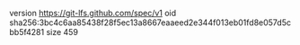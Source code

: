 version https://git-lfs.github.com/spec/v1
oid sha256:3bc4c6aa85438f28f5ec13a8667eaaeed2e344f013eb01fd8e057d5cbb5f4281
size 459
